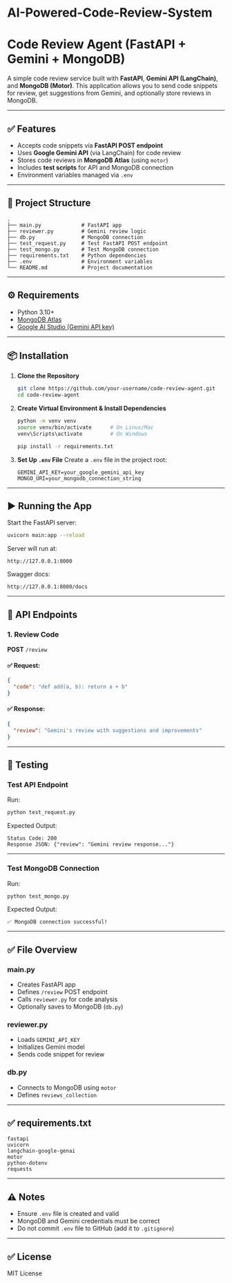 # AI-Powered-Code-Review-System

# Code Review Agent (FastAPI + Gemini + MongoDB)

A simple code review service built with **FastAPI**, **Gemini API (LangChain)**, and **MongoDB (Motor)**. This application allows you to send code snippets for review, get suggestions from Gemini, and optionally store reviews in MongoDB.

---

## ✅ Features
- Accepts code snippets via **FastAPI POST endpoint**
- Uses **Google Gemini API** (via LangChain) for code review
- Stores code reviews in **MongoDB Atlas** (using `motor`)
- Includes **test scripts** for API and MongoDB connection
- Environment variables managed via `.env`

---

## 📂 Project Structure
```
.
├── main.py             # FastAPI app
├── reviewer.py         # Gemini review logic
├── db.py               # MongoDB connection
├── test_request.py     # Test FastAPI POST endpoint
├── test_mongo.py       # Test MongoDB connection
├── requirements.txt    # Python dependencies
├── .env                # Environment variables
└── README.md           # Project documentation
```

---

## ⚙️ Requirements
- Python 3.10+
- [MongoDB Atlas](https://www.mongodb.com/atlas/database)
- [Google AI Studio (Gemini API key)](https://ai.google.dev/)

---

## 📦 Installation

1. **Clone the Repository**
   ```bash
   git clone https://github.com/your-username/code-review-agent.git
   cd code-review-agent
   ```

2. **Create Virtual Environment & Install Dependencies**
   ```bash
   python -m venv venv
   source venv/bin/activate      # On Linux/Mac
   venv\Scripts\activate         # On Windows

   pip install -r requirements.txt
   ```

3. **Set Up `.env` File**
   Create a `.env` file in the project root:
   ```
   GEMINI_API_KEY=your_google_gemini_api_key
   MONGO_URI=your_mongodb_connection_string
   ```

---

## ▶️ Running the App
Start the FastAPI server:
```bash
uvicorn main:app --reload
```

Server will run at:
```
http://127.0.0.1:8000
```

Swagger docs:
```
http://127.0.0.1:8000/docs
```

---

## 🔗 API Endpoints

### **1. Review Code**
**POST** `/review`

#### ✅ Request:
```json
{
  "code": "def add(a, b): return a + b"
}
```

#### ✅ Response:
```json
{
  "review": "Gemini's review with suggestions and improvements"
}
```

---

## 🧪 Testing

### **Test API Endpoint**
Run:
```bash
python test_request.py
```

Expected Output:
```
Status Code: 200
Response JSON: {"review": "Gemini review response..."}
```

---

### **Test MongoDB Connection**
Run:
```bash
python test_mongo.py
```

Expected Output:
```
✅ MongoDB connection successful!
```

---

## ✅ File Overview

### **main.py**
- Creates FastAPI app
- Defines `/review` POST endpoint
- Calls `reviewer.py` for code analysis
- Optionally saves to MongoDB (`db.py`)

### **reviewer.py**
- Loads `GEMINI_API_KEY`
- Initializes Gemini model
- Sends code snippet for review

### **db.py**
- Connects to MongoDB using `motor`
- Defines `reviews_collection`

---

## ✅ requirements.txt
```
fastapi
uvicorn
langchain-google-genai
motor
python-dotenv
requests
```

---

## ⚠️ Notes
- Ensure `.env` file is created and valid
- MongoDB and Gemini credentials must be correct
- Do not commit `.env` file to GitHub (add it to `.gitignore`)

---

## ✅ License
MIT License
